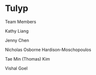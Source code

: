 # Tulyp 

Team Members

Kathy Liang	

Jenny Chen

Nicholas Osborne Hardison-Moschopoulos

Tae Min (Thomas) Kim

Vishal Goel						
